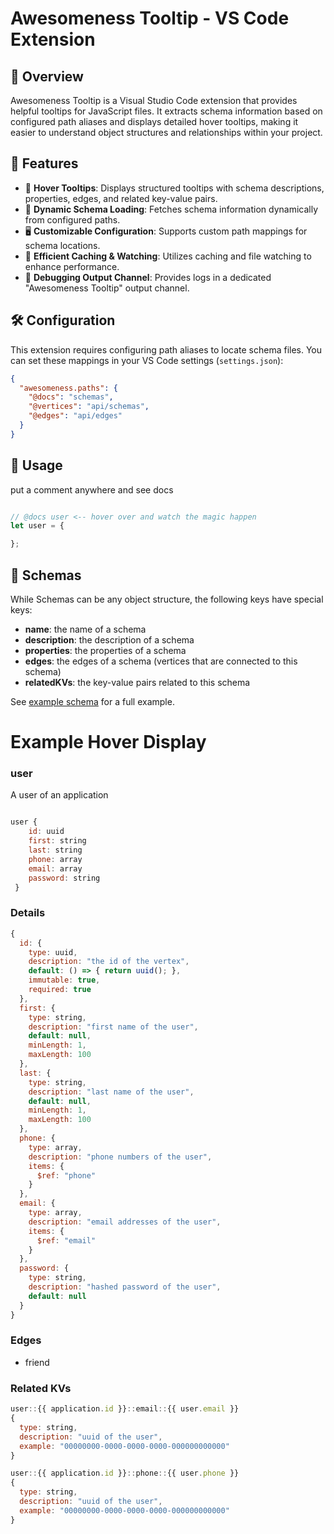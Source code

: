 # Awesomeness Tooltip - VS Code Extension

## 📌 Overview
Awesomeness Tooltip is a Visual Studio Code extension that provides helpful tooltips for JavaScript files. It extracts schema information based on configured path aliases and displays detailed hover tooltips, making it easier to understand object structures and relationships within your project.

## 🚀 Features
- 📝 **Hover Tooltips**: Displays structured tooltips with schema descriptions, properties, edges, and related key-value pairs.
- 🔄 **Dynamic Schema Loading**: Fetches schema information dynamically from configured paths.
- 🖥 **Customizable Configuration**: Supports custom path mappings for schema locations.
- 📡 **Efficient Caching & Watching**: Utilizes caching and file watching to enhance performance.
- 📢 **Debugging Output Channel**: Provides logs in a dedicated "Awesomeness Tooltip" output channel.

## 🛠 Configuration
This extension requires configuring path aliases to locate schema files. You can set these mappings in your VS Code settings (`settings.json`):

```json
{
  "awesomeness.paths": {
    "@docs": "schemas",
    "@vertices": "api/schemas",
    "@edges": "api/edges"
  }
}
```

## 🎯 Usage
put a comment anywhere and see docs
```js

// @docs user <-- hover over and watch the magic happen
let user = {

};

```

## 📑 Schemas
While Schemas can be any object structure, the following keys have special keys:
 - **name**: the name of a schema
 - **description**: the description of a schema
 - **properties**: the properties of a schema
 - **edges**: the edges of a schema (vertices that are connected to this schema)
 - **relatedKVs**: the key-value pairs related to this schema

See [example schema](examples/userSchema.js) for a full example.

# Example Hover Display

### user
A user of an application

```js

user { 
    id: uuid
    first: string
    last: string
    phone: array
    email: array
    password: string
 }

```

### Details
```js
{
  id: {
    type: uuid,
    description: "the id of the vertex",
    default: () => { return uuid(); },
    immutable: true,
    required: true
  },
  first: {
    type: string,
    description: "first name of the user",
    default: null,
    minLength: 1,
    maxLength: 100
  },
  last: {
    type: string,
    description: "last name of the user",
    default: null,
    minLength: 1,
    maxLength: 100
  },
  phone: {
    type: array,
    description: "phone numbers of the user",
    items: {
      $ref: "phone"
    }
  },
  email: {
    type: array,
    description: "email addresses of the user",
    items: {
      $ref: "email"
    }
  },
  password: {
    type: string,
    description: "hashed password of the user",
    default: null
  }
}

```
### Edges
 - friend


### Related KVs

```js 
user::{{ application.id }}::email::{{ user.email }}
{
  type: string,
  description: "uuid of the user",
  example: "00000000-0000-0000-0000-000000000000"
}

user::{{ application.id }}::phone::{{ user.phone }}
{
  type: string,
  description: "uuid of the user",
  example: "00000000-0000-0000-0000-000000000000"
}
```